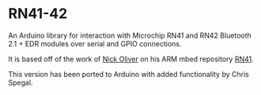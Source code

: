 # RN41-42

An Arduino library for interaction with Microchip RN41 and RN42 Bluetooth 2.1 + EDR modules over serial and GPIO connections.

It is based off of the work of [Nick Oliver](https://developer.mbed.org/users/NoLiver92/) on his ARM mbed repository [RN41](https://developer.mbed.org/users/NoLiver92/code/RN41/).

This version has been ported to Arduino with added functionality by Chris Spegal.